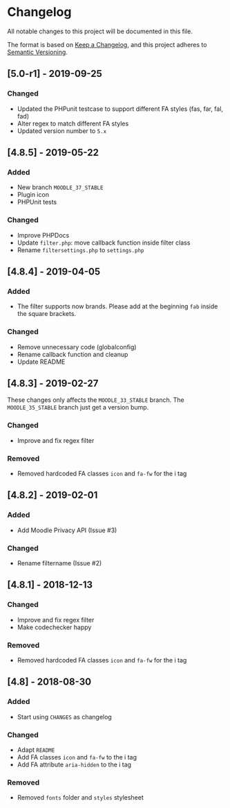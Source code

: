 # Changelog
All notable changes to this project will be documented in this file.

The format is based on [Keep a Changelog](https://keepachangelog.com/en/1.0.0/),
and this project adheres to [Semantic Versioning](https://semver.org/spec/v2.0.0.html).

## [5.0-r1] - 2019-09-25
### Changed
- Updated the PHPunit testcase to support different FA styles (fas, far, fal, fad)
- Alter regex to match different FA styles
- Updated version number to `5.x` 

## [4.8.5] - 2019-05-22
### Added
- New branch `MOODLE_37_STABLE`
- Plugin icon
- PHPUnit tests

### Changed
- Improve PHPDocs
- Update `filter.php`: move callback function inside filter class
- Rename `filtersettings.php` to `settings.php`

## [4.8.4] - 2019-04-05
### Added
- The filter supports now brands. Please add at the beginning `fab` inside the square brackets.

### Changed
- Remove unnecessary code (globalconfig)
- Rename callback function and cleanup
- Update README

## [4.8.3] - 2019-02-27
These changes only affects the `MOODLE_33_STABLE` branch. The `MOODLE_35_STABLE` branch just get a version bump.

### Changed
- Improve and fix regex filter

### Removed
- Removed hardcoded FA classes `icon` and `fa-fw` for the i tag

## [4.8.2] - 2019-02-01
### Added 
- Add Moodle Privacy API (Issue #3)

### Changed
- Rename filtername (Issue #2) 

## [4.8.1] - 2018-12-13
### Changed
- Improve and fix regex filter
- Make codechecker happy

### Removed
- Removed hardcoded FA classes `icon` and `fa-fw` for the i tag

## [4.8] - 2018-08-30
### Added
- Start using `CHANGES` as changelog

### Changed
- Adapt `README`
- Add FA classes `icon` and `fa-fw` to the i tag
- Add FA attribute `aria-hidden` to the i tag

### Removed
- Removed `fonts` folder and `styles` stylesheet
